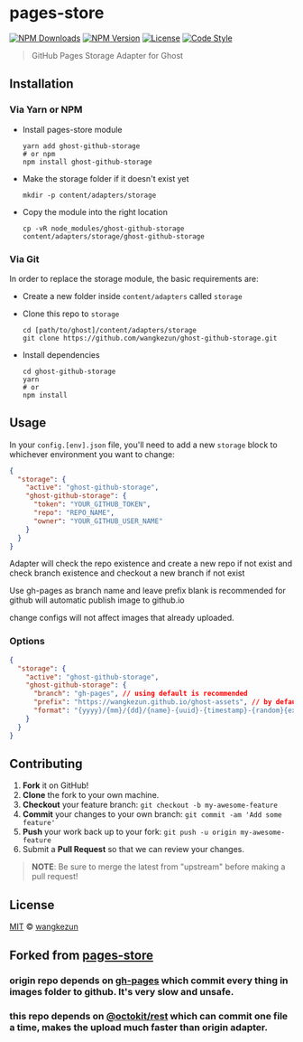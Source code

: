 # pages-store

[![NPM Downloads][downloads-image]][downloads-url]
[![NPM Version][version-image]][version-url]
[![License][license-image]][license-url]
[![Code Style][style-image]][style-url]

> GitHub Pages Storage Adapter for Ghost

## Installation

### Via Yarn or NPM

- Install pages-store module

  ```shell
  yarn add ghost-github-storage
  # or npm
  npm install ghost-github-storage
  ```
- Make the storage folder if it doesn't exist yet

  ```shell
  mkdir -p content/adapters/storage
  ```
- Copy the module into the right location

  ```shell
  cp -vR node_modules/ghost-github-storage content/adapters/storage/ghost-github-storage
  ```

### Via Git

In order to replace the storage module, the basic requirements are:

- Create a new folder inside `content/adapters` called `storage`

- Clone this repo to `storage`

  ```shell
  cd [path/to/ghost]/content/adapters/storage
  git clone https://github.com/wangkezun/ghost-github-storage.git
  ```

- Install dependencies

  ```shell
  cd ghost-github-storage
  yarn
  # or
  npm install
  ```

## Usage

In your `config.[env].json` file, you'll need to add a new `storage` block to whichever environment you want to change:

```json
{
  "storage": {
    "active": "ghost-github-storage",
    "ghost-github-storage": {
      "token": "YOUR_GITHUB_TOKEN",
      "repo": "REPO_NAME",
      "owner": "YOUR_GITHUB_USER_NAME"
    }
  }
}
```
Adapter will check the repo existence and create a new repo if not exist and check branch existence and checkout a new branch if not exist

Use gh-pages as branch name and leave prefix blank is recommended for github will automatic publish image to github.io

change configs will not affect images that already uploaded.

### Options

```json
{
  "storage": {
    "active": "ghost-github-storage",
    "ghost-github-storage": {
      "branch": "gh-pages", // using default is recommended
      "prefix": "https://wangkezun.github.io/ghost-assets", // by default adapter will generate this prefix
      "format": "{yyyy}/{mm}/{dd}/{name}-{uuid}-{timestamp}-{random}{ext}"
    }
  }
}
```

## Contributing

1. **Fork** it on GitHub!
2. **Clone** the fork to your own machine.
3. **Checkout** your feature branch: `git checkout -b my-awesome-feature`
4. **Commit** your changes to your own branch: `git commit -am 'Add some feature'`
5. **Push** your work back up to your fork: `git push -u origin my-awesome-feature`
6. Submit a **Pull Request** so that we can review your changes.

> **NOTE**: Be sure to merge the latest from "upstream" before making a pull request!

## License

[MIT](LICENSE) &copy; [wangkezun](https://wkz.io)

## Forked from [pages-store](https://github.com/zce/pages-store)

### origin repo depends on [gh-pages](https://www.npmjs.com/package/gh-pages) which commit every thing in images folder to github. It's very slow and unsafe.
### this repo depends on [@octokit/rest](https://github.com/octokit/rest.js) which can commit one file a time, makes the upload much faster than origin adapter.



[downloads-image]: https://img.shields.io/npm/dm/pages-store.svg
[downloads-url]: https://npmjs.org/package/ghost-github-storage
[version-image]: https://img.shields.io/npm/v/ghost-github-storage.svg
[version-url]: https://npmjs.org/package/ghost-github-storage
[license-image]: https://img.shields.io/github/license/wangkezun/ghost-github-storage.svg
[license-url]: https://github.com/wangkezun/ghost-github-storage/blob/master/LICENSE
[style-image]: https://img.shields.io/badge/code_style-standard-brightgreen.svg
[style-url]: http://standardjs.com
